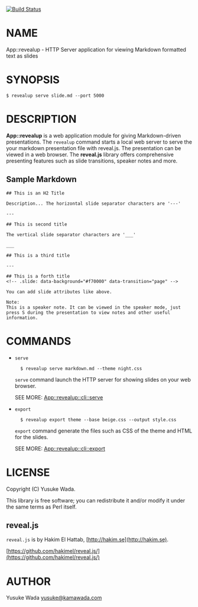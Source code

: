 [![Build Status](https://travis-ci.org/yusukebe/App-revealup.svg?branch=master)](https://travis-ci.org/yusukebe/App-revealup)
# NAME

App::revealup - HTTP Server application for viewing Markdown formatted text as slides

# SYNOPSIS

    $ revealup serve slide.md --port 5000

# DESCRIPTION

**App::revealup** is a web application module for giving Markdown-driven presentations. The `revealup` command starts a local web server to serve the your markdown presentation file with reveal.js. The presentation can be viewed in a web browser. The **reveal.js** library offers comprehensive presenting features such as slide transitions, speaker notes and more.

## Sample Markdown

    ## This is an H2 Title
    
    Description... The horizontal slide separator characters are '---'
    
    ---
    
    ## This is second title
    
    The vertical slide separator characters are '___'
    
    ___
    
    ## This is a third title

    ---

    ## This is a forth title
    <!-- .slide: data-background="#f70000" data-transition="page" -->
    
    You can add slide attributes like above.

    Note:
    This is a speaker note. It can be viewed in the speaker mode, just press S during the presentation to view notes and other useful information.

# COMMANDS

- `serve`

        $ revealup serve markdown.md --theme night.css

    `serve` command launch the HTTP server for showing slides on your web browser.

    SEE MORE: [App::revealup::cli::serve](https://metacpan.org/pod/App::revealup::cli::serve)

- `export`

        $ revealup export theme --base beige.css --output style.css

    `export` command generate the files such as CSS of the theme and HTML for the slides.

    SEE MORE: [App::revealup::cli::export](https://metacpan.org/pod/App::revealup::cli::export)

# LICENSE

Copyright (C) Yusuke Wada.

This library is free software; you can redistribute it and/or modify
it under the same terms as Perl itself.

## reveal.js

`reveal.js` is by Hakim El Hattab, [http://hakim.se](http://hakim.se).

[https://github.com/hakimel/reveal.js/](https://github.com/hakimel/reveal.js/)

# AUTHOR

Yusuke Wada <yusuke@kamawada.com>
